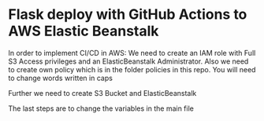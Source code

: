 # Flask deploy with GitHub Actions to AWS Elastic Beanstalk

In order to implement CI/CD in AWS:
We need to create an IAM role with Full S3 Access privileges and an ElasticBeanstalk Administrator. Also we need to create own policy which is in the folder policies in this repo.
You will need to change words written in caps

Further we need to create S3 Bucket and ElasticBeanstalk

The last steps are to change the variables in the main file
